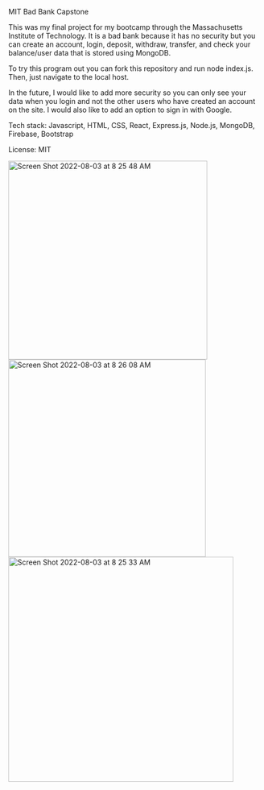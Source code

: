 MIT Bad Bank Capstone

This was my final project for my bootcamp through the Massachusetts Institute of Technology. It is a bad bank because it has no security but you can create an account, login, deposit, withdraw, transfer, and check your balance/user data that is stored using MongoDB.

To try this program out you can fork this repository and run node index.js. Then, just navigate to the local host.

In the future, I would like to add more security so you can only see your data when you login and not the other users who have created an account on the site. I would also like to add an option to sign in with Google.

Tech stack: Javascript, HTML, CSS, React, Express.js, Node.js, MongoDB, Firebase, Bootstrap

License: MIT

<img width="395" alt="Screen Shot 2022-08-03 at 8 25 48 AM" src="https://user-images.githubusercontent.com/93537090/185157798-c16e49ae-79de-4839-ba4e-6b7815bd69ea.png">
<img width="392" alt="Screen Shot 2022-08-03 at 8 26 08 AM" src="https://user-images.githubusercontent.com/93537090/185157966-7204e1ea-b2e8-4abc-ad37-d7123d3321ea.png">
<img width="447" alt="Screen Shot 2022-08-03 at 8 25 33 AM" src="https://user-images.githubusercontent.com/93537090/185158069-b6587d0e-05bf-4c7e-a85f-4de040ef4e6e.png">
